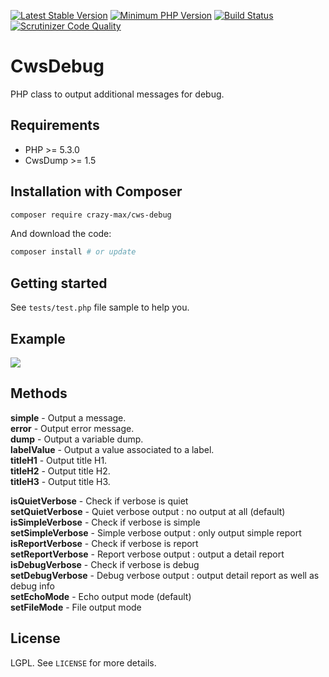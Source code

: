 [![Latest Stable Version](https://img.shields.io/packagist/v/crazy-max/cws-debug.svg?style=flat-square)](https://packagist.org/packages/crazy-max/cws-debug)
[![Minimum PHP Version](https://img.shields.io/badge/php-%3E%3D%205.3.0-8892BF.svg?style=flat-square)](https://php.net/)
[![Build Status](https://img.shields.io/travis/crazy-max/CwsDebug/master.svg?style=flat-square)](https://travis-ci.org/crazy-max/CwsDebug)
[![Scrutinizer Code Quality](https://img.shields.io/scrutinizer/g/crazy-max/CwsDebug.svg?style=flat-square)](https://scrutinizer-ci.com/g/crazy-max/CwsDebug)

# CwsDebug

PHP class to output additional messages for debug.

## Requirements

* PHP >= 5.3.0
* CwsDump >= 1.5

## Installation with Composer

```bash
composer require crazy-max/cws-debug
```

And download the code:

```bash
composer install # or update
```

## Getting started

See `tests/test.php` file sample to help you.

## Example

![](https://raw.github.com/crazy-max/CwsDebug/master/example.png)

## Methods

**simple** - Output a message.<br />
**error** - Output error message.<br />
**dump** - Output a variable dump.<br />
**labelValue** - Output a value associated to a label.<br />
**titleH1** - Output title H1.<br />
**titleH2** - Output title H2.<br />
**titleH3** - Output title H3.<br />

**isQuietVerbose** - Check if verbose is quiet<br />
**setQuietVerbose** - Quiet verbose output : no output at all (default)<br />
**isSimpleVerbose** - Check if verbose is simple<br />
**setSimpleVerbose** - Simple verbose output : only output simple report<br />
**isReportVerbose** - Check if verbose is report<br />
**setReportVerbose** - Report verbose output : output a detail report<br />
**isDebugVerbose** - Check if verbose is debug<br />
**setDebugVerbose** - Debug verbose output : output detail report as well as debug info<br />
**setEchoMode** - Echo output mode (default)<br />
**setFileMode** - File output mode<br />

## License

LGPL. See ``LICENSE`` for more details.
